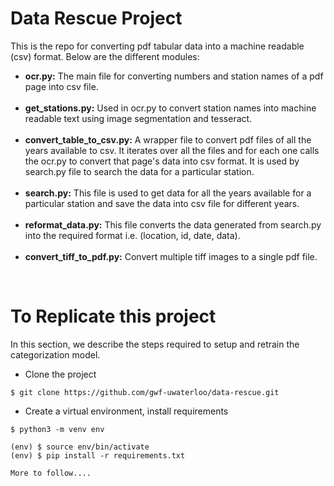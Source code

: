 <h1>Data Rescue Project</h1>

This is the repo for converting pdf tabular data into a machine readable (csv) format. Below are the different modules:

<ul>
<li><b>ocr.py:</b> The main file for converting numbers and station names of a pdf page into csv file.</li>
<br>
<li><b>get_stations.py:</b> Used in ocr.py to convert station names into machine readable text using image segmentation and tesseract.</li>
<br>
<li><b>convert_table_to_csv.py:</b> A wrapper file to convert pdf files of all the years available to csv. It iterates over all the files and for each one calls the ocr.py to convert that page's data into csv format. It is used by search.py file to search the data for a particular station.</li>
<br>
<li><b>search.py:</b> This file is used to get data for all the years available for a particular station and save the data into csv file for different years.</li>
<br>
<li><b>reformat_data.py:</b> This file converts the data generated from search.py into the required format i.e. (location, id, date, data).</li>
<br>
<li><b>convert_tiff_to_pdf.py:</b> Convert multiple tiff images to a single pdf file.
</ul>
<br>

# To Replicate this project

In this section, we describe the steps required to setup and retrain the categorization model.

- Clone the project

```
$ git clone https://github.com/gwf-uwaterloo/data-rescue.git
```

- Create a virtual environment, install requirements
```
$ python3 -m venv env

(env) $ source env/bin/activate
(env) $ pip install -r requirements.txt

More to follow....

```